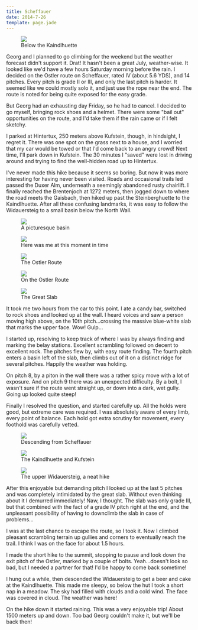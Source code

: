 ```yaml
---
title: Scheffauer
date: 2014-7-26
template: page.jade
---
```


<figure><a href='https://www.flickr.com/photos/55338612@N00/14732815586'>
<img src='https://farm6.static.flickr.com/5583/14732815586_2e6549f6aa_b.jpg'></a>
<figcaption>Below the Kaindlhuette</figcaption>
</figure>

Georg and I planned to go climbing for the weekend but the weather forecast
didn't support it. Drat! It hasn't been a great July, weather-wise. It looked
like we'd have a few hours Saturday morning before the rain. I decided on the
Ostler route on Scheffauer, rated IV (about 5.6 YDS), and 14 pitches. Every
pitch is grade II or III, and only the last pitch is harder. It seemed like we
could mostly solo it, and just use the rope near the end. The route is noted for
being quite exposed for the easy grade.

But Georg had an exhausting day Friday, so he had to cancel. I decided to go
myself, bringing rock shoes and a helmet. There were some "bail out"
opportunities on the route, and I'd take them if the rain came or if I felt
sketchy.

I parked at Hintertux, 250 meters above Kufstein, though, in hindsight, I regret
it. There was one spot on the grass next to a house, and I worried that my car
would be towed or that I'd come back to an angry crowd! Next time, I'll park
down in Kufstein. The 30 minutes I "saved" were lost in driving around and
trying to find the well-hidden road up to Hintertux.

I've never made this hike because it seems so boring. But now it was more
interesting for having never been visited. Roads and occasional trails led
passed the Duxer Alm, underneath a seemingly abandoned rusty chairlift. I
finally reached the Brentenjoch at 1272 meters, then jogged down to where the
road meets the Gaisbach, then hiked up past the Steinberghuette to the
Kaindlhuette. After all these confusing landmarks, it was easy to follow the
Widauersteig to a small basin below the North Wall.

<figure><a href='https://www.flickr.com/photos/55338612@N00/14752654911'>
<img src='https://farm4.static.flickr.com/3897/14752654911_2d17cb1461_b.jpg'></a>
<figcaption>A picturesque basin</figcaption>
</figure>


<figure><a href='https://www.flickr.com/photos/55338612@N00/14569384817'>
<img src='https://farm4.static.flickr.com/3917/14569384817_06e01222a9_b.jpg'></a>
<figcaption>Here was me at this moment in time</figcaption>
</figure>

<figure><a href='https://www.flickr.com/photos/55338612@N00/14752658101'>
<img src='https://farm4.static.flickr.com/3875/14752658101_e472482e0b_b.jpg'></a>
<figcaption>The Ostler Route</figcaption>
</figure>


<figure><a href='https://www.flickr.com/photos/55338612@N00/14569304190'>
<img src='https://farm4.static.flickr.com/3880/14569304190_183ede257e_b.jpg'></a>
<figcaption>On the Ostler Route</figcaption>
</figure>


<figure><a href='https://www.flickr.com/photos/55338612@N00/14569333799'>
<img src='https://farm6.static.flickr.com/5584/14569333799_26f570c1d4_b.jpg'></a>
<figcaption>The Great Slab</figcaption>
</figure>


It took me two hours from the car to this point. I ate a candy bar, switched to
rock shoes and looked up at the wall. I heard voices and saw a person moving
high above, on the 10th pitch...crossing the massive blue-white slab that marks
the upper face. Wow! Gulp...

I started up, resolving to keep track of where I was by always finding and
marking the belay stations. Excellent scrambling followed on decent to excellent
rock. The pitches flew by, with easy route finding. The fourth pitch enters a
basin left of the slab, then climbs out of it on a distinct ridge for several
pitches. Happily the weather was holding.

On pitch 8, by a piton in the wall there was a rather spicy move with a lot of
exposure. And on pitch 9 there was an unexpected difficulty. By a bolt, I wasn't
sure if the route went straight up, or down into a dark, wet gully. Going up
looked quite steep!

Finally I resolved the question, and started carefully up. All the holds were
good, but extreme care was required. I was absolutely aware of every limb, every
point of balance. Each hold got extra scrutiny for movement, every foothold was
carefully vetted.

<figure><a href='https://www.flickr.com/photos/55338612@N00/14569306350'>
<img src='https://farm6.static.flickr.com/5564/14569306350_aa121dc475_b.jpg'></a>
<figcaption>Descending from Scheffauer</figcaption>
</figure>


<figure><a href='https://www.flickr.com/photos/55338612@N00/14775868113'>
<img src='https://farm3.static.flickr.com/2915/14775868113_bde065f5dc_b.jpg'></a>
<figcaption>The Kaindlhuette and Kufstein</figcaption>
</figure>


<figure><a href='https://www.flickr.com/photos/55338612@N00/14569553447'>
<img src='https://farm6.static.flickr.com/5560/14569553447_8f635eb3e9_b.jpg'></a>
<figcaption>The upper Widauersteig, a neat hike</figcaption>
</figure>


After this enjoyable but demanding pitch I looked up at the last 5 pitches and
was completely intimidated by the great slab. Without even thinking about it I
demurred immediately! Naw, I thought. The slab was only grade III, but that
combined with the fact of a grade IV pitch right at the end, and the unpleasant
possibility of having to downclimb the slab in case of problems...

I was at the last chance to escape the route, so I took it. Now I climbed
pleasant scrambling terrain up gullies and corners to eventually reach the
trail. I think I was on the face for about 1.5 hours.

I made the short hike to the summit, stopping to pause and look down the exit
pitch of the Ostler, marked by a couple of bolts. Yeah...doesn't look so bad,
but I needed a partner for that! I'd be happy to come back sometime!

I hung out a while, then descended the Widauersteig to get a beer and cake at
the Kaindlhuette. This made me sleepy, so below the hut I took a short nap in a
meadow. The sky had filled with clouds and a cold wind. The face was covered in
cloud. The weather was here!

On the hike down it started raining. This was a very enjoyable trip! About 1500
meters up and down. Too bad Georg couldn't make it, but we'll be back then!

